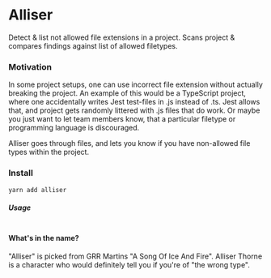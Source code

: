 # Alliser

Detect & list not allowed file extensions in a project. Scans project & compares findings against list of allowed filetypes.

### Motivation

In some project setups, one can use incorrect file extension without actually breaking the project. An example of this would be a TypeScript project, where one accidentally writes Jest test-files in .js instead of .ts. Jest allows that, and project gets randomly littered with .js files that do work. Or maybe you just want to let team members know, that a particular filetype or programming language is discouraged.

Alliser goes through files, and lets you know if you have non-allowed file types within the project.

### Install

`yarn add alliser`

##### Usage

```javascript

```

#### What's in the name?

"Alliser" is picked from GRR Martins "A Song Of Ice And Fire". Alliser Thorne is a character who would definitely tell you if you're of "the wrong type".